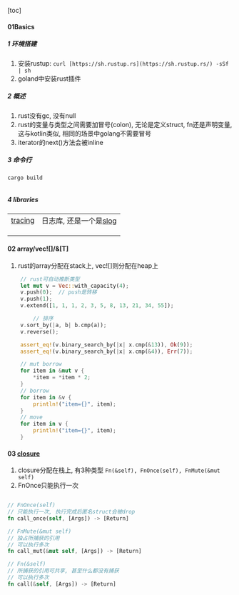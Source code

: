 [toc]



#### 01Basics

##### 1 环境搭建

1. 安装rustup:  `curl [https://sh.rustup.rs](https://sh.rustup.rs/) -sSf | sh`
2. goland中安装rust插件



##### 2 概述

1. rust没有gc, 没有null
2. rust的变量与类型之间需要加冒号(colon), 无论是定义struct, fn还是声明变量, 这与kotlin类似, 相同的场景中golang不需要冒号
3. iterator的next()方法会被inline



##### 3 命令行

```shell
cargo build


```



##### 4 libraries

|                                                |                                                           |
| ---------------------------------------------- | --------------------------------------------------------- |
| [tracing](https://github.com/tokio-rs/tracing) | 日志库, 还是一个是[slog](https://github.com/slog-rs/slog) |
|                                                |                                                           |
|                                                |                                                           |
|                                                |                                                           |



#### 02 array/vec![]/&[T]

1. rust的array分配在stack上, vec![]则分配在heap上



```rust
    // rust可自动推断类型
    let mut v = Vec::with_capacity(4);
    v.push(0);  // push是转移
    v.push(1);
    v.extend([1, 1, 1, 2, 3, 5, 8, 13, 21, 34, 55]);

		// 排序
    v.sort_by(|a, b| b.cmp(a));
    v.reverse();

    assert_eq!(v.binary_search_by(|x| x.cmp(&13)), Ok(9));
    assert_eq!(v.binary_search_by(|x| x.cmp(&4)), Err(7));

    // mut borrow
    for item in &mut v {
        *item = *item * 2;
    }
    // borrow
    for item in &v {
        println!("item={}", item);
    }
    // move
    for item in v {
        println!("item={}", item);
    }

```





#### 03 [closure](https://tonydeng.github.io/2019/11/09/rust-closure-type/)

1. closure分配在栈上, 有3种类型 `Fn(&self), FnOnce(self), FnMute(&mut self)`
2. FnOnce只能执行一次



```rust

// FnOnce(self)
// 只能执行一次, 执行完成后匿名struct会被drop
fn call_once(self, [Args]) -> [Return]

// FnMute(&mut self)
// 独占所捕获的引用
// 可以执行多次
fn call_mut(&mut self, [Args]) -> [Return]

// Fn(&self)
// 所捕获的引用可共享, 甚至什么都没有捕获
// 可以执行多次
fn call(&self, [Args]) -> [Return]

```







